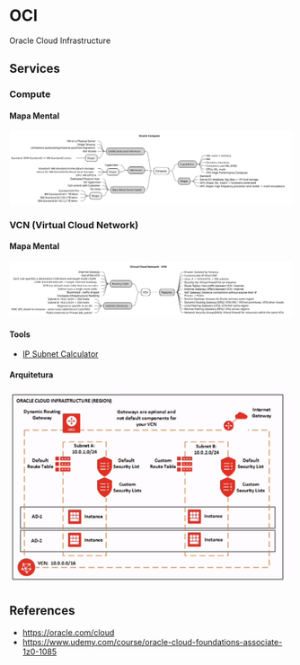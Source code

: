# OCI

Oracle Cloud Infrastructure

## Services

### Compute

#### Mapa Mental

![](assets/docs/src/compute/compute.svg)

### VCN (Virtual Cloud Network)

#### Mapa Mental

![](assets/docs/src/vcn/vcn.svg)

#### Tools

- [IP Subnet Calculator](https://www.subnet-calculator.com/subnet.php)

#### Arquitetura

![](assets/imgs/oci-vcn.png)

## References 

- https://oracle.com/cloud
- https://www.udemy.com/course/oracle-cloud-foundations-associate-1z0-1085
